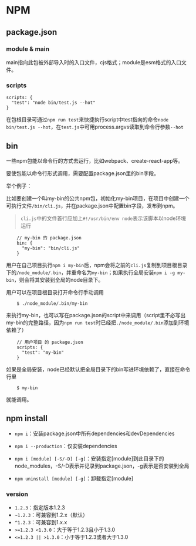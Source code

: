# NPM





## package.json

### module & main

main指向此包被外部导入时的入口文件，cjs格式；module是esm格式的入口文件。

### scripts
	
	scripts: {
	  "test": "node bin/test.js --hot"
	}

在包根目录可通过`npm run test`来快捷执行script中test指向的命令`node bin/test.js --hot`，在`test.js`中可用process.argvs读取到命令行参数`--hot`
	
## bin

一些npm包能以命令行的方式去运行，比如webpack、create-react-app等。

要使包能以命令行形式调用，需要配置package.json里的bin字段。

举个例子：

比如要创建一个叫my-bin的公共npm包，初始化my-bin项目，在项目中创建一个可执行文件`/bin/cli.js`，并在package.json中配置bin字段，发布到npm。

> `cli.js`中的文件首行应加上`#!/usr/bin/env node`表示该脚本以node环境运行

		// my-bin 的 package.json
		bin: {
		  "my-bin": "bin/cli.js"
		}

用户在自己项目执行`npm i my-bin`后，npm会将之前的`cli.js`复制到项目根目录下的`/node_module/.bin`，并重命名为`my-bin`；如果执行全局安装`npm i -g my-bin`，则会将其安装到全局的node目录下。

用户可以在项目根目录打开命令行手动调用

		$ ./node_module/.bin/my-bin

来执行my-bin，也可以写在package.json的script中来调用（script里不必写出my-bin的完整路径，因为`npm run test`时已经把`./node_module/.bin`添加到环境依赖了）

		// 用户项目 的 package.json
		scripts: {
		  "test": "my-bin"
		}

如果是全局安装，node已经默认把全局目录下的bin写进环境依赖了，直接在命令行里

		$ my-bin

就能调用。


## npm install

- `npm i`：安装package.json中所有dependencies和devDependencies

- `npm i --production`：仅安装dependencies

- `npm i [module] [-S/-D] [-g]`：安装指定[module]到此目录下的node_modules，-S/-D表示并记录到package.json，-g表示是否安装到全局

- `npm uninstall [module] [-g]`：卸载指定[module]



### version

- `1.2.3`：指定版本1.2.3
- `~1.2.3`：可兼容到1.2.x（默认）
- `^1.2.3`：可兼容到1.x.x
- `>=1.2.3 <1.3.0`：大于等于1.2.3且小于1.3.0
- `<=1.2.3 || >1.3.0`：小于等于1.2.3或者大于1.3.0
